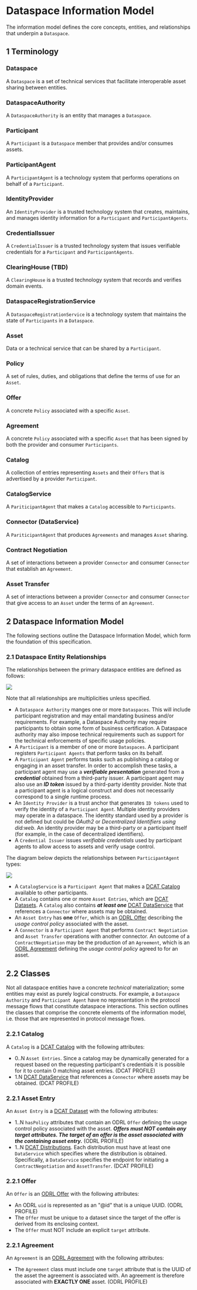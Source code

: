 # Dataspace Information Model

The information model defines the core concepts, entities, and relationships that underpin a `Dataspace`.

## 1 Terminology

### Dataspace

A `Dataspace` is a set of technical services that facilitate interoperable asset sharing between entities.

### DataspaceAuthority

A `DataspaceAuthority` is an entity that manages a `Dataspace`.

### Participant

A `Participant` is a `Dataspace` member that provides and/or consumes assets.

### ParticipantAgent

A `ParticipantAgent` is a technology system that performs operations on behalf of a `Participant`.

### IdentityProvider

An `IdentityProvider` is a trusted technology system that creates, maintains, and manages identity information for a `Participant` and `ParticipantAgents`.

### CredentialIssuer

A `CredentialIssuer` is a trusted technology system that issues verifiable credentials for a `Participant` and `ParticipantAgents`.

### ClearingHouse (TBD)

A `ClearingHouse` is a trusted technology system that records and verifies domain events.

### DataspaceRegistrationService

A `DataspaceRegistrationService` is a technology system that maintains the state of `Participants` in a `Dataspace`.

### Asset

Data or a technical service that can be shared by a `Participant`.

### Policy

A set of rules, duties, and obligations that define the terms of use for an `Asset`.

### Offer

A concrete `Policy` associated with a specific `Asset`.

### Agreement

A concrete `Policy` associated with a specific `Asset` that has been signed by both the provider and consumer `Participants`.

### Catalog

A collection of entries representing `Assets` and their `Offers` that is advertised by a provider `Participant`.

### CatalogService

A `PariticipantAgent` that makes a `Catalog` accessible to `Participants`.

### Connector (DataService)

A `PariticipantAgent` that produces `Agreements` and manages `Asset` sharing.

### Contract Negotiation

A set of interactions between a provider `Connector` and consumer `Connector` that establish an `Agreement`.

### Asset Transfer

A set of interactions between a provider `Connector` and consumer `Connector` that give access to an `Asset` under the terms of an `Agreement`.

## 2 Dataspace Information Model

The following sections outline the Dataspace Information Model, which form the foundation of this specification.

### 2.1 Dataspace Entity Relationships

The relationships between the primary dataspace entities are defined as follows:

![](./im.dataspace.relationships.png)

Note that all relationships are multiplicities unless specified.

- A `Dataspace Authority` manges one or more `Dataspaces`. This will include participant registration and may entail mandating business and/or requirements. For example, a
  Dataspace Authority may require participants to obtain some form of business certification. A Dataspace authority may also impose technical requirements such as support for the
  technical enforcements of specific usage policies.
- A `Participant` is a member of one or more `Dataspaces`. A participant registers `Participant Agents` that perform tasks on its behalf.
- A `Participant Agent` performs tasks such as publishing a catalog or engaging in an asset transfer. In order to accomplish these tasks, a participant agent may
  use a _**verifiable presentation**_ generated from a _**credential**_ obtained from a third-party issuer. A participant agent may also use an _**ID token**_ issued by a
  third-party identity provider. Note that a participant agent is a logical construct and does not necessarily correspond to a single runtime process.
- An `Identity Provider` is a trust anchor that generates `ID tokens` used to verify the identity of a `Participant Agent`. Multiple identity providers may operate in
  a dataspace. The identity standard used by a provider is not defined but could be _OAuth2_ or _Decentralized Identifiers using did:web_. An identity provider may be a third-party
  or a participant itself (for example, in the case of decentralized identifiers).
- A `Credential Issuer` issues _verifiable credentials_ used by participant agents to allow access to assets and verify usage control.

The diagram below depicts the relationships between `ParticipantAgent` types:

![](./im.participant.entities.png)

- A `CatalogService` is a `Participant Agent` that makes a [DCAT Catalog](https://www.w3.org/TR/vocab-dcat-3/#Class:Catalog) available to other participants.
- A `Catalog` contains one or more `Asset Entries`, which are [DCAT Datasets](https://www.w3.org/TR/vocab-dcat-3/#Class:Dataset). A `Catalog` also contains **_at least one_**
  [DCAT DataService](https://www.w3.org/TR/vocab-dcat-3/#Class:Data_Service) that references a `Connector` where assets may be obtained.
- An `Asset Entry` has **one** `Offer`, which is an [ODRL Offer](https://www.w3.org/TR/odrl-model/#policy-offer) describing the _usage control policy_ associated with the asset.
- A `Connector` is a `Participant Agent` that performs `Contract Negotiation` and `Asset Transfer` operations with another connector. An outcome of a `ContractNegotiation` may
  be the production of an `Agreement`, which is an [ODRL Agreement](https://www.w3.org/TR/odrl-model/#policy-agreement) defining the _usage control policy_ agreed to for an asset.

## 2.2 Classes

Not all dataspace entities have a concrete _technical_ materialization; some entities may exist as purely logical constructs. For example, a `Dataspace Authority`
and `Participant Agent` have no representation in the protocol message flows that constitute dataspace interactions. This section outlines the classes that comprise the concrete
elements of the information model, i.e. those that are represented in protocol message flows.

### 2.2.1 Catalog

A `Catalog` is a [DCAT Catalog](https://www.w3.org/TR/vocab-dcat-3/#Class:Catalog) with the following attributes:

- 0..N  `Asset Entries`. Since a catalog may be dynamically generated for a request based on the requesting participant's credentials it is possible for it to contain 0 matching
  asset entries.  (DCAT PROFILE)
- 1.N [DCAT DataService](https://www.w3.org/TR/vocab-dcat-3/#Class:Data_Service) that references a `Connector` where assets may be obtained.  (DCAT PROFILE)

### 2.2.1 Asset Entry

An `Asset Entry` is a [DCAT Dataset](https://www.w3.org/TR/vocab-dcat-3/#Class:Dataset) with the following attributes:

- 1..N `hasPolicy` attributes that contain an ODRL `Offer` defining the usage control policy associated with the asset. **_Offers must NOT contain any target attributes. The
  target of an offer is the asset associated with the containing asset entry._** (ODRL PROFILE)
- 1..N [DCAT Distributions](https://www.w3.org/TR/vocab-dcat-3/#Class:Distribution). Each distribution must have at least one `DataService` which specifies where the distribution
  is obtained. Specifically, a `DataService` specifies the endpoint for initiating a `ContractNegotiation` and `AssetTransfer`. (DCAT PROFILE)

### 2.2.1 Offer

An `Offer` is an [ODRL Offer](https://www.w3.org/TR/odrl-model/#policy-offer) with the following attributes:

- An ODRL `uid` is represented as an "@id" that is a unique UUID. (ODRL PROFILE)
- The `Offer` must be unique to a dataset since the target of the offer is derived from its enclosing context.
- The `Offer` must NOT include an explicit `target` attribute.

### 2.2.1 Agreement

An `Agreement` is an [ODRL Agreement](https://www.w3.org/TR/odrl-model/#policy-agreement) with the following attributes:

- The `Agreement` class must include one `target` attribute that is the UUID of the asset the agreement is associated with. An agreement is therefore associated with **EXACTLY
  ONE** asset. (ODRL PROFILE)





